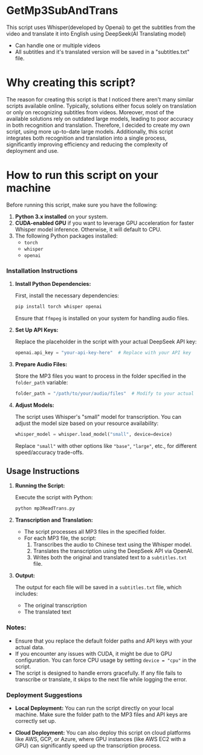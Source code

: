 # GetMp3SubAndTrans

This script uses Whisper(developed by Openai) to get the subtitles from the video and translate it into English using  DeepSeek(AI Translating model)
* Can handle one or multiple videos
* All subtitles and it's translated version will be saved in a "subtitles.txt" file.

# Why creating this script?

The reason for creating this script is that I noticed there aren't many similar scripts available online. Typically, solutions either focus solely on translation or only on recognizing subtitles from videos. Moreover, most of the available solutions rely on outdated large models, leading to poor accuracy in both recognition and translation. Therefore, I decided to create my own script, using more up-to-date large models. 
Additionally, this script integrates both recognition and translation into a single process, significantly improving efficiency and reducing the complexity of deployment and use.

# How to run this script on your machine

Before running this script, make sure you have the following:

1. **Python 3.x installed** on your system.
2. **CUDA-enabled GPU** if you want to leverage GPU acceleration for faster Whisper model inference. Otherwise, it will default to CPU.
3. The following Python packages installed:
   - `torch`
   - `whisper`
   - `openai`

### Installation Instructions

1. **Install Python Dependencies:**

   First, install the necessary dependencies:

   ```bash
   pip install torch whisper openai
   ```

   Ensure that `ffmpeg` is installed on your system for handling audio files.

2. **Set Up API Keys:**

   Replace the placeholder in the script with your actual DeepSeek API key:

   ```python
   openai.api_key = "your-api-key-here"  # Replace with your API key
   ```

3. **Prepare Audio Files:**

   Store the MP3 files you want to process in the folder specified in the `folder_path` variable:

   ```python
   folder_path = "/path/to/your/audio/files"  # Modify to your actual directory
   ```

4. **Adjust Models:**

   The script uses Whisper's "small" model for transcription. You can adjust the model size based on your resource availability:

   ```python
   whisper_model = whisper.load_model("small", device=device)
   ```

   Replace `"small"` with other options like `"base"`, `"large"`, etc., for different speed/accuracy trade-offs.


## Usage Instructions

1. **Running the Script:**

   Execute the script with Python:

   ```bash
   python mp3ReadTrans.py
   ```

2. **Transcription and Translation:**

   - The script processes all MP3 files in the specified folder.
   - For each MP3 file, the script:
     1. Transcribes the audio to Chinese text using the Whisper model.
     2. Translates the transcription using the DeepSeek API via OpenAI.
     3. Writes both the original and translated text to a `subtitles.txt` file.

3. **Output:**

   The output for each file will be saved in a `subtitles.txt` file, which includes:
   - The original transcription
   - The translated text


### Notes:
- Ensure that you replace the default folder paths and API keys with your actual data.
- If you encounter any issues with CUDA, it might be due to GPU configuration. You can force CPU usage by setting `device = "cpu"` in the script.
- The script is designed to handle errors gracefully. If any file fails to transcribe or translate, it skips to the next file while logging the error.


### Deployment Suggestions

- **Local Deployment:**
  You can run the script directly on your local machine. Make sure the folder path to the MP3 files and API keys are correctly set up.

- **Cloud Deployment:**
  You can also deploy this script on cloud platforms like AWS, GCP, or Azure, where GPU instances (like AWS EC2 with a GPU) can significantly speed up the transcription process.


